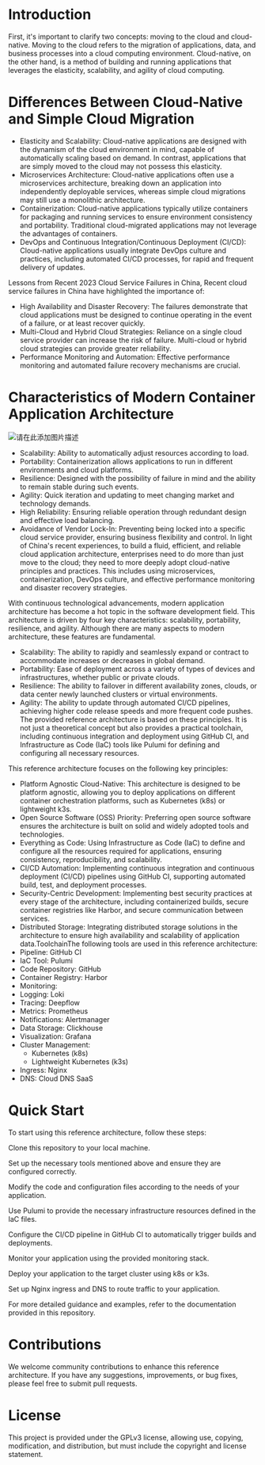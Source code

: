 # Introduction

First, it's important to clarify two concepts: moving to the cloud and cloud-native. Moving to the cloud refers to the migration of applications, data, and business processes into a cloud computing environment. Cloud-native, on the other hand, is a method of building and running applications that leverages the elasticity, scalability, and agility of cloud computing.

# Differences Between Cloud-Native and Simple Cloud Migration

- Elasticity and Scalability: Cloud-native applications are designed with the dynamism of the cloud environment in mind, capable of automatically scaling based on demand. In contrast, applications that are simply moved to the cloud may not possess this elasticity.
- Microservices Architecture: Cloud-native applications often use a microservices architecture, breaking down an application into independently deployable services, whereas simple cloud migrations may still use a monolithic architecture.
- Containerization: Cloud-native applications typically utilize containers for packaging and running services to ensure environment consistency and portability. Traditional cloud-migrated applications may not leverage the advantages of containers.
- DevOps and Continuous Integration/Continuous Deployment (CI/CD): Cloud-native applications usually integrate DevOps culture and practices, including automated CI/CD processes, for rapid and frequent delivery of updates.

Lessons from Recent 2023 Cloud Service Failures in China, Recent cloud service failures in China have highlighted the importance of:

- High Availability and Disaster Recovery: The failures demonstrate that cloud applications must be designed to continue operating in the event of a failure, or at least recover quickly.
- Multi-Cloud and Hybrid Cloud Strategies: Reliance on a single cloud service provider can increase the risk of failure. Multi-cloud or hybrid cloud strategies can provide greater reliability.
- Performance Monitoring and Automation: Effective performance monitoring and automated failure recovery mechanisms are crucial.

# Characteristics of Modern Container Application Architecture

![请在此添加图片描述](https://developer.qcloudimg.com/http-save/2810186/265333d41f942c4a6400d080325a649b.png?qc_blockWidth=660&qc_blockHeight=288)

- Scalability: Ability to automatically adjust resources according to load.
- Portability: Containerization allows applications to run in different environments and cloud platforms.
- Resilience: Designed with the possibility of failure in mind and the ability to remain stable during such events.
- Agility: Quick iteration and updating to meet changing market and technology demands.
- High Reliability: Ensuring reliable operation through redundant design and effective load balancing.
- Avoidance of Vendor Lock-In: Preventing being locked into a specific cloud service provider, ensuring business flexibility and control.
In light of China's recent experiences, to build a fluid, efficient, and reliable cloud application architecture, enterprises need to do more than just move to the cloud; they need to more deeply adopt cloud-native principles and practices. This includes using microservices, containerization, DevOps culture, and effective performance monitoring and disaster recovery strategies.

With continuous technological advancements, modern application architecture has become a hot topic in the software development field. This architecture is driven by four key characteristics: scalability, portability, resilience, and agility. Although there are many aspects to modern architecture, these features are fundamental.

- Scalability: The ability to rapidly and seamlessly expand or contract to accommodate increases or decreases in global demand.
- Portability: Ease of deployment across a variety of types of devices and infrastructures, whether public or private clouds.
- Resilience: The ability to failover in different availability zones, clouds, or data center newly launched clusters or virtual environments.
- Agility: The ability to update through automated CI/CD pipelines, achieving higher code release speeds and more frequent code pushes.
The provided reference architecture is based on these principles. It is not just a theoretical concept but also provides a practical toolchain, including continuous integration and deployment using GitHub CI, and Infrastructure as Code (IaC) tools like Pulumi for defining and configuring all necessary resources.

This reference architecture focuses on the following key principles:

- Platform Agnostic Cloud-Native: This architecture is designed to be platform agnostic, allowing you to deploy applications on different container orchestration platforms, such as Kubernetes (k8s) or lightweight k3s.
- Open Source Software (OSS) Priority: Preferring open source software ensures the architecture is built on solid and widely adopted tools and technologies.
- Everything as Code: Using Infrastructure as Code (IaC) to define and configure all the resources required for applications, ensuring consistency, reproducibility, and scalability.
- CI/CD Automation: Implementing continuous integration and continuous deployment (CI/CD) pipelines using GitHub CI, supporting automated build, test, and deployment processes.
- Security-Centric Development: Implementing best security practices at every stage of the architecture, including containerized builds, secure container registries like Harbor, and secure communication between services.
- Distributed Storage: Integrating distributed storage solutions in the architecture to ensure high availability and scalability of application data.ToolchainThe following tools are used in this reference architecture:
- Pipeline: GitHub CI
- IaC Tool: Pulumi
- Code Repository: GitHub
- Container Registry: Harbor
- Monitoring:
- Logging: Loki
- Tracing: Deepflow
- Metrics: Prometheus
- Notifications: Alertmanager
- Data Storage: Clickhouse
- Visualization: Grafana
- Cluster Management:
    - Kubernetes (k8s)
    - Lightweight Kubernetes (k3s)
- Ingress: Nginx
- DNS: Cloud DNS SaaS

# Quick Start

To start using this reference architecture, follow these steps:

Clone this repository to your local machine.

Set up the necessary tools mentioned above and ensure they are configured correctly.

Modify the code and configuration files according to the needs of your application.

Use Pulumi to provide the necessary infrastructure resources defined in the IaC files.

Configure the CI/CD pipeline in GitHub CI to automatically trigger builds and deployments.

Monitor your application using the provided monitoring stack.

Deploy your application to the target cluster using k8s or k3s.

Set up Nginx ingress and DNS to route traffic to your application.

For more detailed guidance and examples, refer to the documentation provided in this repository.

# Contributions

We welcome community contributions to enhance this reference architecture. If you have any suggestions, improvements, or bug fixes, please feel free to submit pull requests.

# License

This project is provided under the GPLv3 license, allowing use, copying, modification, and distribution, but must include the copyright and license statement.
